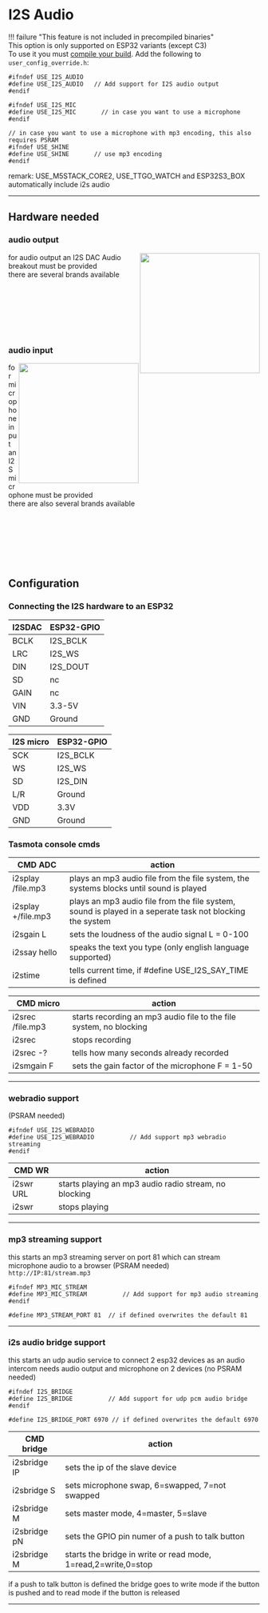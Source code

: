 # I2S Audio

!!! failure "This feature is not included in precompiled binaries"     
This option is only supported on ESP32 variants (except C3)   
To use it you must [compile your build](Compile-your-build). Add the following to `user_config_override.h`:

```
#ifndef USE_I2S_AUDIO
#define USE_I2S_AUDIO   // Add support for I2S audio output
#endif

#ifndef USE_I2S_MIC
#define USE_I2S_MIC		  // in case you want to use a microphone
#endif

// in case you want to use a microphone with mp3 encoding, this also requires PSRAM
#ifndef USE_SHINE
#define USE_SHINE		// use mp3 encoding		
#endif

```

remark:  USE_M5STACK_CORE2, USE_TTGO_WATCH and ESP32S3_BOX automatically include i2s audio

----


## Hardware needed
### audio output
<img src="https://user-images.githubusercontent.com/11647075/185345605-be22d8a9-c597-4eb0-8426-12978b126ea0.jpg" align=right width=240>  

for audio output an I2S DAC Audio breakout must be provided    
there are several brands available   
&nbsp;

&nbsp;

&nbsp;

&nbsp;

### audio input
<img src="https://user-images.githubusercontent.com/11647075/185345648-37979fa9-2114-4aa0-be99-ee8c855219b2.jpg" align=right width=240>  

for microphone input an I2S microphone must be provided    
there are also several brands available  
&nbsp;

&nbsp;

&nbsp;

&nbsp;



## Configuration
### Connecting the I2S hardware to an ESP32


|I2SDAC|ESP32-GPIO|
|---|---|
|BCLK|I2S_BCLK|
|LRC|I2S_WS|
|DIN|I2S_DOUT|
|SD|nc|
|GAIN|nc|
|VIN|3.3-5V|
|GND|Ground|

|I2S micro|ESP32-GPIO|
|---|---|
|SCK|I2S_BCLK|
|WS|I2S_WS|
|SD|I2S_DIN|
|L/R|Ground|
|VDD|3.3V|
|GND|Ground|


### Tasmota console cmds
|CMD ADC|action|
|---|---|
|i2splay /file.mp3|plays an mp3 audio file from the file system, the systems blocks until sound is played|
|i2splay +/file.mp3|plays an mp3 audio file from the file system, sound is played in a seperate task not blocking the system|
|i2sgain L|sets the loudness of the audio signal  L = 0-100|
|i2ssay hello|speaks the text you type (only english language supported)|
|i2stime|tells current time, if #define USE_I2S_SAY_TIME is defined|

|CMD micro|action|
|---|---|
|i2srec /file.mp3|starts recording an mp3 audio file to the file system, no blocking|
|i2srec|stops recording|
|i2srec -?|tells how many seconds already recorded|
|i2smgain F|sets the gain factor of the microphone  F = 1-50|

----

### webradio support

(PSRAM needed)  

```
#ifndef USE_I2S_WEBRADIO
#define USE_I2S_WEBRADIO          // Add support mp3 webradio streaming
#endif

```

|CMD WR|action|
|---|---|
|i2swr URL|starts playing an mp3 audio radio stream, no blocking|
|i2swr|stops playing|

----


### mp3 streaming support

this starts an mp3 streaming server on port 81 which can stream microphone audio to a browser (PSRAM needed)  
`http://IP:81/stream.mp3`

```
#ifndef MP3_MIC_STREAM
#define MP3_MIC_STREAM          // Add support for mp3 audio streaming
#endif

#define MP3_STREAM_PORT 81	// if defined overwrites the default 81

```

----

### i2s audio bridge support

this starts an udp audio service to connect 2 esp32 devices as an audio intercom
needs audio output and microphone on 2 devices (no PSRAM needed)  
```
#ifndef I2S_BRIDGE
#define I2S_BRIDGE          // Add support for udp pcm audio bridge
#endif

#define I2S_BRIDGE_PORT 6970 // if defined overwrites the default 6970

```

|CMD bridge|action|
|---|---|
i2sbridge IP|sets the ip of the slave device|
|i2sbridge S|sets microphone swap, 6=swapped, 7=not swapped|
|i2sbridge M|sets master mode, 4=master, 5=slave|
|i2sbridge pN|sets the GPIO pin numer of a push to talk button|
|i2sbridge M|starts the bridge in write or read mode, 1=read,2=write,0=stop|  

if a push to talk button is defined the bridge goes to write mode if the button is pushed and to read mode if the button is released  
 

----


